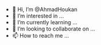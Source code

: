 - 👋 Hi, I’m @AhmadHoukan
- 👀 I’m interested in ...
- 🌱 I’m currently learning ...
- 💞️ I’m looking to collaborate on ...
- 📫 How to reach me ...

<!---
AhmadHoukan/AhmadHoukan is a ✨ special ✨ repository because its `README.md` (this file) appears on your GitHub profile.
You can click the Preview link to take a look at your changes.
--->
